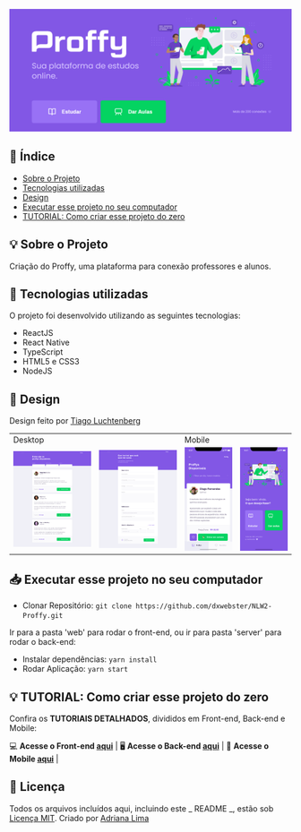 <p align="center">
  <img src="./readme/Home.png"/>
</p>

## 📑 Índice

- [Sobre o Projeto](#-sobre-o-projeto)
- [Tecnologias utilizadas](#-tecnologias-utilizadas)
- [Design](#-design)
- [Executar esse projeto no seu computador](#Executar-esse-projeto-no-seu-computador)
- [TUTORIAL: Como criar esse projeto do zero](#Como-criar-esse-projeto-do-zero)

## 💡 Sobre o Projeto

Criação do Proffy, uma plataforma para conexão professores e alunos.

## 🚀 Tecnologias utilizadas

O projeto foi desenvolvido utilizando as seguintes tecnologias:

- ReactJS
- React Native
- TypeScript
- HTML5 e CSS3
- NodeJS

## 🎨 Design

Design feito por [Tiago Luchtenberg](https://www.instagram.com/tiagoluchtenberg/)

<table>
  <tr>
    <td colspan="2">Desktop</td>
    <td colspan="2">Mobile</td>
  </tr>
  <tr>
    <td><img src="./readme/preview-web.png" width=300 /></td><td><img src="./readme/Formulário.png" width=300 /></td>
    <td><img src="./readme/preview-mobile.png" width=180 /></td><td><img src="./readme/Home-mobile.png" width=180 /></td>
  </tr>
</table>


## 📥 Executar esse projeto no seu computador

- Clonar Repositório: `git clone https://github.com/dxwebster/NLW2-Proffy.git`

Ir para a pasta 'web' para rodar o front-end, ou ir para pasta 'server' para rodar o back-end:

- Instalar dependências: `yarn install`
- Rodar Aplicação: `yarn start`

## 💡 TUTORIAL: Como criar esse projeto do zero

Confira os **TUTORIAIS DETALHADOS**, divididos em Front-end, Back-end e Mobile: 

💻 **Acesse o Front-end [aqui](https://github.com/dxwebster/NLW2-Proffy/tree/master/web)** | 
🖥 **Acesse o Back-end [aqui](https://github.com/dxwebster/NLW2-Proffy/tree/master/server)** | 
📱 **Acesse o Mobile [aqui](https://github.com/dxwebster/NLW2-Proffy/tree/master/mobile)** |


## 📕 Licença

Todos os arquivos incluídos aqui, incluindo este _ README _, estão sob [Licença MIT](./LICENSE).
Criado por [Adriana Lima](https://github.com/dxwebster)
